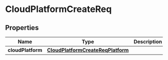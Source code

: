 # CloudPlatformCreateReq

## Properties
Name | Type | Description | Notes
------------ | ------------- | ------------- | -------------
**cloudPlatform** | [**CloudPlatformCreateReqPlatform**](CloudPlatformCreateReqPlatform.md) |  |  [optional]
